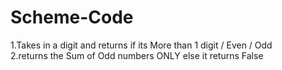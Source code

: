 # Scheme-Code

1.Takes in a digit and returns if its More than 1 digit / Even / Odd <br>
2.returns the Sum of Odd numbers ONLY else it returns False <br>
